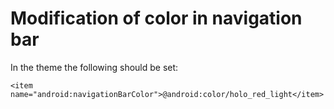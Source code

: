 # Modification of color in navigation bar
In the theme the following should be set:

`<item name="android:navigationBarColor">@android:color/holo_red_light</item>`
